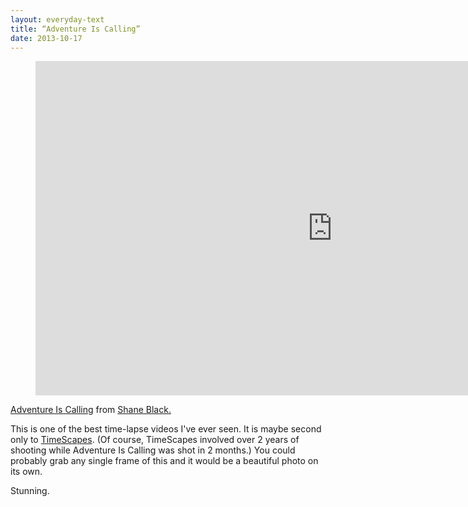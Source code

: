 ```yaml
---
layout: everyday-text
title: “Adventure Is Calling”
date: 2013-10-17
---
```

<div>
<figure class="img-wide big-box-shadow">
	<iframe src="http://player.vimeo.com/video/76820114" width="950" height="535" frameborder="0" webkitallowfullscreen mozallowfullscreen allowfullscreen></iframe>
</figure>
</div>

<p><a href="http://vimeo.com/76820114">Adventure Is Calling</a> from <a href="http://vimeo.com/user7394380">Shane Black.</a></p>

This is one of the best time-lapse videos I've ever seen. It is maybe second only to [TimeScapes](http://timescapes.org/). (Of course, TimeScapes involved over 2 years of shooting while Adventure Is Calling was shot in 2 months.) You could probably grab any single frame of this and it would be a beautiful photo on its own.

Stunning.


<script src="//ajax.googleapis.com/ajax/libs/jquery/1.9.1/jquery.min.js"></script>
<script src="/assets/js/jquery.fitvids.min.js"></script>
<script type="text/javascript">
 $(document).ready(function() {
 	$(".container").fitVids();
  $('.js-btn').click(function(){
     $('.js-video-mask').hide();
   });
 });
</script>